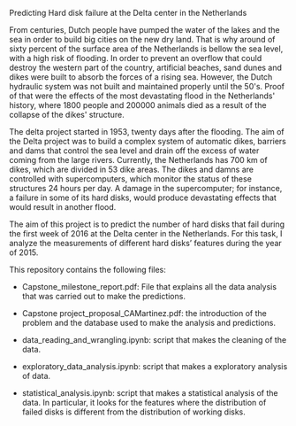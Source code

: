 Predicting Hard disk failure at the Delta center in the Netherlands


From centuries, Dutch people have pumped the water of the lakes and the sea in order to build big cities on the new dry land. That is why around of sixty percent of the surface area of the Netherlands is bellow the sea level, with a high risk of flooding.  In order to prevent an overflow that could destroy the western part of the country, artificial beaches, sand dunes and dikes were built to absorb the forces of a rising sea.  However, the Dutch hydraulic system was not built and maintained properly until the 50's. Proof of that were the effects of the most devastating flood in the Netherlands' history, where 1800 people and 200000 animals died as a result of the collapse of the dikes' structure. 

The delta project started in 1953, twenty days after the flooding. The aim of the Delta project was to build a complex system of automatic dikes, barriers and dams that control the sea level and drain off the excess of water coming from the large rivers.  Currently, the Netherlands has 700 km of dikes, which are divided in 53 dike areas. The dikes and damns are controlled with supercomputers, which monitor the status of these structures 24 hours per day. A damage in the supercomputer; for instance, a failure in some of its hard disks, would produce devastating effects that would result in another flood.  

The aim of this project is to predict the number of hard disks that fail during the first week of 2016 at the Delta center in the Netherlands. For this task, I analyze the measurements of different hard disks’ features  during the year of 2015.

This repository contains the following files:
- Capstone_milestone_report.pdf: File that explains all the data analysis that was carried out to make the predictions. 

- Capstone project_proposal_CAMartinez.pdf: the introduction of the problem and the database used to make the analysis and predictions.

- data_reading_and_wrangling.ipynb: script that makes the cleaning of the data.

- exploratory_data_analysis.ipynb: script that makes a exploratory analysis of data.

- statistical_analysis.ipynb: script that makes a statistical analysis of the data. In particular, it looks for the features where the distribution of failed disks is different from the distribution of working disks.


